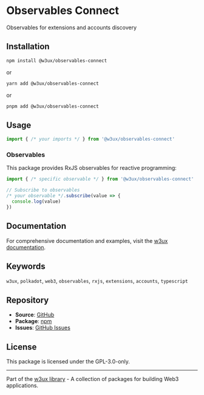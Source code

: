 # Observables Connect

Observables for extensions and accounts discovery

## Installation

```bash
npm install @w3ux/observables-connect
```

or

```bash
yarn add @w3ux/observables-connect
```

or

```bash
pnpm add @w3ux/observables-connect
```

## Usage

```typescript
import { /* your imports */ } from '@w3ux/observables-connect'
```

### Observables

This package provides RxJS observables for reactive programming:

```typescript
import { /* specific observable */ } from '@w3ux/observables-connect'

// Subscribe to observables
/* your observable */.subscribe(value => {
  console.log(value)
})
```

## Documentation

For comprehensive documentation and examples, visit the [w3ux documentation](https://github.com/w3ux/w3ux-library#readme).

## Keywords

`w3ux`, `polkadot`, `web3`, `observables`, `rxjs`, `extensions`, `accounts`, `typescript`

## Repository

- **Source**: [GitHub](https://github.com/w3ux/w3ux-library)
- **Package**: [npm](https://www.npmjs.com/package/@w3ux/observables-connect)
- **Issues**: [GitHub Issues](https://github.com/w3ux/w3ux-library/issues)

## License

This package is licensed under the GPL-3.0-only.

---

Part of the [w3ux library](https://github.com/w3ux/w3ux-library) - A collection of packages for building Web3 applications.